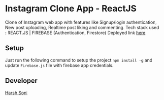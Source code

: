 #  Instagram Clone App - ReactJS
Clone of Instagram web app with features like Signup/login authentication, New post uploading, Realtime post liking and commenting.
Tech stack used : REACT.JS | FIREBASE (Authentication, Firestore) 
Deployed link [here](https://openinsta.herokuapp.com/)

## Setup
Just run the following command to setup the project ```npm install -g``` and update `Firebase.js` file with firebase app credentials.

## Developer
[Harsh Soni](https://linkedin.com/in/cscipher)
